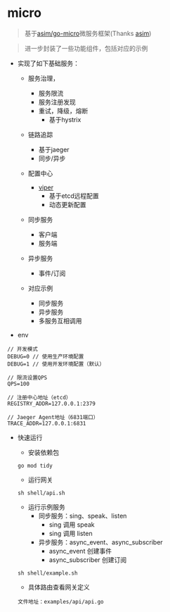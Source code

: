 # micro

> 基于[asim/go-micro](https://github.com/asim/go-micro)微服务框架(Thanks [asim](https://github.com/asim))

> 进一步封装了一些功能组件，包括对应的示例

- 实现了如下基础服务：

    - 服务治理，
        - 服务限流
        - 服务注册发现
        - 重试，降级，熔断
            - 基于hystrix
            
    - 链路追踪
        - 基于jaeger
        - 同步/异步
        
    - 配置中心
        - [viper](https://github.com/spf13/viper)
            - 基于etcd远程配置
            - 动态更新配置
        
    - 同步服务
        - 客户端
        - 服务端
        
    - 异步服务
        - 事件/订阅
        
    - 对应示例
        - 同步服务
        - 异步服务
        - 多服务互相调用
        
- env
```env
// 开发模式
DEBUG=0 // 使用生产环境配置
DEBUG=1 // 使用开发环境配置（默认）

// 限流设置QPS
QPS=100

// 注册中心地址（etcd）
REGISTRY_ADDR=127.0.0.1:2379

// Jaeger Agent地址（6831端口）
TRACE_ADDR=127.0.0.1:6831
```

- 快速运行

    - 安装依赖包
    ```
  go mod tidy
    ```
    - 运行网关
    ```
  sh shell/api.sh
    ```
    - 运行示例服务
        - 同步服务：sing、speak、listen
            - sing 调用 speak
            - sing 调用 listen
        - 异步服务：async_event、async_subscriber
            - async_event 创建事件
            - async_subscriber 创建订阅
    ```
  sh shell/example.sh
    ```
  
  - 具体路由查看网关定义
  
  ```
  文件地址：examples/api/api.go
  ```  